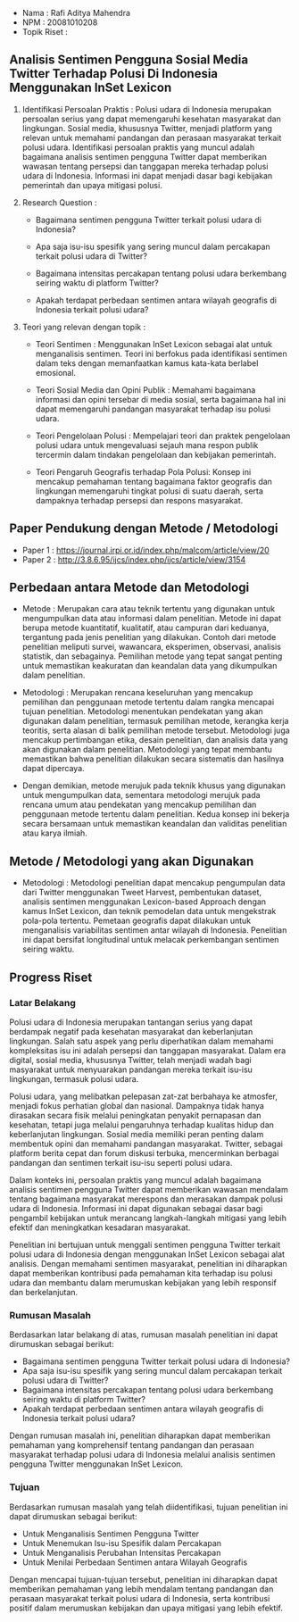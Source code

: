 - Nama : Rafi Aditya Mahendra
- NPM : 20081010208
- Topik Riset :
## Analisis Sentimen Pengguna Sosial Media Twitter Terhadap Polusi Di Indonesia Menggunakan InSet Lexicon
1. Identifikasi Persoalan Praktis :
Polusi udara di Indonesia merupakan persoalan serius yang dapat memengaruhi kesehatan masyarakat dan lingkungan. Sosial media, khususnya Twitter, menjadi platform yang relevan untuk memahami pandangan dan perasaan masyarakat terkait polusi udara. Identifikasi persoalan praktis yang muncul adalah bagaimana analisis sentimen pengguna Twitter dapat memberikan wawasan tentang persepsi dan tanggapan mereka terhadap polusi udara di Indonesia. Informasi ini dapat menjadi dasar bagi kebijakan pemerintah dan upaya mitigasi polusi.

2. Research Question :

    - Bagaimana sentimen pengguna Twitter terkait polusi udara di Indonesia?

    - Apa saja isu-isu spesifik yang sering muncul dalam percakapan terkait polusi udara di Twitter?

    - Bagaimana intensitas percakapan tentang polusi udara berkembang seiring waktu di platform Twitter?
    
    - Apakah terdapat perbedaan sentimen antara wilayah geografis di Indonesia terkait polusi udara?

3. Teori yang relevan dengan topik :

    - Teori Sentimen : Menggunakan InSet Lexicon sebagai alat untuk menganalisis sentimen. Teori ini berfokus pada identifikasi sentimen dalam teks dengan memanfaatkan kamus kata-kata berlabel emosional.

    - Teori Sosial Media dan Opini Publik : Memahami bagaimana informasi dan opini tersebar di media sosial, serta bagaimana hal ini dapat memengaruhi pandangan masyarakat terhadap isu polusi udara.

    - Teori Pengelolaan Polusi : Mempelajari teori dan praktek pengelolaan polusi udara untuk mengevaluasi sejauh mana respon publik tercermin dalam tindakan pengelolaan dan kebijakan pemerintah.

    - Teori Pengaruh Geografis terhadap Pola Polusi: Konsep ini mencakup pemahaman tentang bagaimana faktor geografis dan lingkungan memengaruhi tingkat polusi di suatu daerah, serta dampaknya terhadap persepsi dan respons masyarakat.

## Paper Pendukung dengan Metode / Metodologi
- Paper 1 : https://journal.irpi.or.id/index.php/malcom/article/view/20
- Paper 2 : http://3.8.6.95/ijcs/index.php/ijcs/article/view/3154

## Perbedaan antara Metode dan Metodologi
- Metode : Merupakan cara atau teknik tertentu yang digunakan untuk mengumpulkan data atau informasi dalam penelitian. Metode ini dapat berupa metode kuantitatif, kualitatif, atau campuran dari keduanya, tergantung pada jenis penelitian yang dilakukan. Contoh dari metode penelitian meliputi survei, wawancara, eksperimen, observasi, analisis statistik, dan sebagainya. Pemilihan metode yang tepat sangat penting untuk memastikan keakuratan dan keandalan data yang dikumpulkan dalam penelitian.

- Metodologi : Merupakan rencana keseluruhan yang mencakup pemilihan dan penggunaan metode tertentu dalam rangka mencapai tujuan penelitian. Metodologi menentukan pendekatan yang akan digunakan dalam penelitian, termasuk pemilihan metode, kerangka kerja teoritis, serta alasan di balik pemilihan metode tersebut. Metodologi juga mencakup pertimbangan etika, desain penelitian, dan analisis data yang akan digunakan dalam penelitian. Metodologi yang tepat membantu memastikan bahwa penelitian dilakukan secara sistematis dan hasilnya dapat dipercaya.

- Dengan demikian, metode merujuk pada teknik khusus yang digunakan untuk mengumpulkan data, sementara metodologi merujuk pada rencana umum atau pendekatan yang mencakup pemilihan dan penggunaan metode tertentu dalam penelitian. Kedua konsep ini bekerja secara bersamaan untuk memastikan keandalan dan validitas penelitian atau karya ilmiah.

## Metode / Metodologi yang akan Digunakan

- Metodologi : Metodologi penelitian dapat mencakup pengumpulan data dari Twitter menggunakan Tweet Harvest, pembentukan dataset, analisis sentimen menggunakan Lexicon-based Approach dengan kamus InSet Lexicon, dan teknik pemodelan data untuk mengekstrak pola-pola tertentu. Pemetaan geografis dapat dilakukan untuk menganalisis variabilitas sentimen antar wilayah di Indonesia. Penelitian ini dapat bersifat longitudinal untuk melacak perkembangan sentimen seiring waktu.

## Progress Riset

### Latar Belakang

Polusi udara di Indonesia merupakan tantangan serius yang dapat berdampak negatif pada kesehatan masyarakat dan keberlanjutan lingkungan. Salah satu aspek yang perlu diperhatikan dalam memahami kompleksitas isu ini adalah persepsi dan tanggapan masyarakat. Dalam era digital, sosial media, khususnya Twitter, telah menjadi wadah bagi masyarakat untuk menyuarakan pandangan mereka terkait isu-isu lingkungan, termasuk polusi udara.

Polusi udara, yang melibatkan pelepasan zat-zat berbahaya ke atmosfer, menjadi fokus perhatian global dan nasional. Dampaknya tidak hanya dirasakan secara fisik melalui peningkatan penyakit pernapasan dan kesehatan, tetapi juga melalui pengaruhnya terhadap kualitas hidup dan keberlanjutan lingkungan. Sosial media memiliki peran penting dalam membentuk opini dan memahami pandangan masyarakat. Twitter, sebagai platform berita cepat dan forum diskusi terbuka, mencerminkan berbagai pandangan dan sentimen terkait isu-isu seperti polusi udara.

Dalam konteks ini, persoalan praktis yang muncul adalah bagaimana analisis sentimen pengguna Twitter dapat memberikan wawasan mendalam tentang bagaimana masyarakat merespons dan merasakan dampak polusi udara di Indonesia. Informasi ini dapat digunakan sebagai dasar bagi pengambil kebijakan untuk merancang langkah-langkah mitigasi yang lebih efektif dan meningkatkan kesadaran masyarakat.

Penelitian ini bertujuan untuk menggali sentimen pengguna Twitter terkait polusi udara di Indonesia dengan menggunakan InSet Lexicon sebagai alat analisis. Dengan memahami sentimen masyarakat, penelitian ini diharapkan dapat memberikan kontribusi pada pemahaman kita terhadap isu polusi udara dan membantu dalam merumuskan kebijakan yang lebih responsif dan berkelanjutan. 

### Rumusan Masalah
Berdasarkan latar belakang di atas, rumusan masalah penelitian ini dapat dirumuskan sebagai berikut:
- Bagaimana sentimen pengguna Twitter terkait polusi udara di Indonesia?
- Apa saja isu-isu spesifik yang sering muncul dalam percakapan terkait polusi udara di Twitter?
- Bagaimana intensitas percakapan tentang polusi udara berkembang seiring waktu di platform Twitter?
- Apakah terdapat perbedaan sentimen antara wilayah geografis di Indonesia terkait polusi udara?

Dengan rumusan masalah ini, penelitian diharapkan dapat memberikan pemahaman yang komprehensif tentang pandangan dan perasaan masyarakat terhadap polusi udara di Indonesia melalui analisis sentimen pengguna Twitter menggunakan InSet Lexicon.

### Tujuan 
Berdasarkan rumusan masalah yang telah diidentifikasi, tujuan penelitian ini dapat dirumuskan sebagai berikut:
- Untuk Menganalisis Sentimen Pengguna Twitter
- Untuk Menemukan Isu-isu Spesifik dalam Percakapan
- Untuk Menganalisis Perubahan Intensitas Percakapan
- Untuk Menilai Perbedaan Sentimen antara Wilayah Geografis

Dengan mencapai tujuan-tujuan tersebut, penelitian ini diharapkan dapat memberikan pemahaman yang lebih mendalam tentang pandangan dan perasaan masyarakat terkait polusi udara di Indonesia, serta kontribusi positif dalam merumuskan kebijakan dan upaya mitigasi yang lebih efektif.
